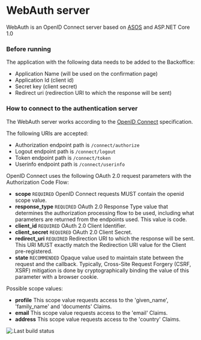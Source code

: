 # WebAuth server #

WebAuth is an OpenID Connect server based on [ASOS](https://github.com/aspnet-contrib/AspNet.Security.OpenIdConnect.Server) and ASP.NET Core 1.0

### Before running ###

The application with the following data needs to be added to the Backoffice:

* Application Name (will be used on the confirmation page)
* Application Id (client id)
* Secret key (client secret)
* Redirect uri (redirection URI to which the response will be sent)

### How to connect to the authentication server ###

The WebAuth server works according to the [OpenID Connect](http://openid.net/specs/openid-connect-core-1_0.html) specification.

The following URIs are accepted:

* Authorization endpoint path is `/connect/authorize`
* Logout endpoint path is `/connect/logout`
* Token endpoint path is `/connect/token`
* Userinfo endpoint path is `/connect/userinfo`

OpenID Connect uses the following OAuth 2.0 request parameters with the Authorization Code Flow:

* __scope__
`REQUIRED` OpenID Connect requests MUST contain the openid scope value.
* __response_type__
`REQUIRED` OAuth 2.0 Response Type value that determines the authorization processing flow to be used, including what parameters are returned from the endpoints used. This value is code.
* __client_id__
`REQUIRED` OAuth 2.0 Client Identifier.
* __client_secret__
`REQUIRED` OAuth 2.0 Client Secret.
* __redirect_uri__
`REQUIRED` Redirection URI to which the response will be sent. This URI MUST exactly match the Redirection URI value for the Client pre-registered.
* __state__
`RECOMMENDED` Opaque value used to maintain state between the request and the callback. Typically, Cross-Site Request Forgery (CSRF, XSRF) mitigation is done by cryptographically binding the value of this parameter with a browser cookie.

Possible scope values:

* __profile__
	This scope value requests access to the 'given_name', 'family_name' and 'documents' Claims.
* __email__
	This scope value requests access to the 'email' Claims.
* __address__
	This scope value requests access to the 'country' Claims.


![.Last build status](https://ci.appveyor.com/api/projects/status/ntr6ycohqkxel7jn?svg=true)